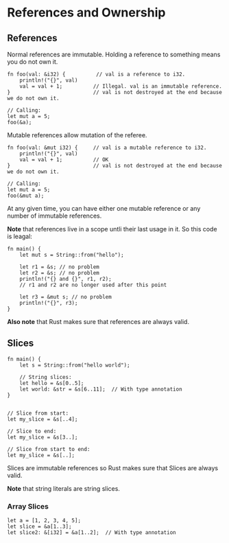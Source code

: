 # References and Ownership

## References

Normal references are immutable. 
Holding a reference to something means you do not own it.
```
fn foo(val: &i32) {          // val is a reference to i32.
    println!("{}", val)
    val = val + 1;          // Illegal. val is an immutable reference.
}                           // val is not destroyed at the end because we do not own it.

// Calling:
let mut a = 5;
foo(&a);
```

Mutable references allow mutation of the referee.
```
fn foo(val: &mut i32) {     // val is a mutable reference to i32.
    println!("{}", val)
    val = val + 1;          // OK
}                           // val is not destroyed at the end because we do not own it.

// Calling:
let mut a = 5;
foo(&mut a);
```
At any given time, you can have either one mutable reference or any number of immutable references.

**Note** that references live in a scope untli their last usage in it. So this code is leagal:
```
fn main() {
    let mut s = String::from("hello");

    let r1 = &s; // no problem
    let r2 = &s; // no problem
    println!("{} and {}", r1, r2);
    // r1 and r2 are no longer used after this point

    let r3 = &mut s; // no problem
    println!("{}", r3);
}
```

**Also note** that Rust makes sure that references are always valid.

## Slices

```
fn main() {
    let s = String::from("hello world");

    // String slices:
    let hello = &s[0..5];
    let world: &str = &s[6..11];  // With type annotation
}


// Slice from start:
let my_slice = &s[..4];

// Slice to end:
let my_slice = &s[3..];

// Slice from start to end:
let my_slice = &s[..];
```

Slices are immutable references so Rust makes sure that Slices are always valid.

**Note** that string literals are string slices.

### Array Slices

```
let a = [1, 2, 3, 4, 5];
let slice = &a[1..3];
let slice2: &[i32] = &a[1..2];  // With type annotation
```

